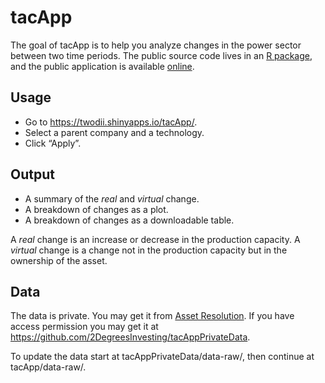 
<!-- README.md is generated from README.Rmd. Please edit that file -->

# tacApp

<!-- badges: start -->
<!-- badges: end -->

The goal of tacApp is to help you analyze changes in the power sector
between two time periods. The public source code lives in an [R
package](%5Bhere%5D(https://github.com/2DegreesInvesting/tacApp)), and
the public application is available
[online](https://twodii.shinyapps.io/tacApp/).

## Usage

-   Go to <https://twodii.shinyapps.io/tacApp/>.
-   Select a parent company and a technology.
-   Click “Apply”.

## Output

-   A summary of the *real* and *virtual* change.
-   A breakdown of changes as a plot.
-   A breakdown of changes as a downloadable table.

A *real* change is an increase or decrease in the production capacity. A
*virtual* change is a change not in the production capacity but in the
ownership of the asset.

## Data

The data is private. You may get it from [Asset
Resolution](https://asset-resolution.com/). If you have access
permission you may get it at
<https://github.com/2DegreesInvesting/tacAppPrivateData>.

To update the data start at tacAppPrivateData/data-raw/, then continue
at tacApp/data-raw/.
